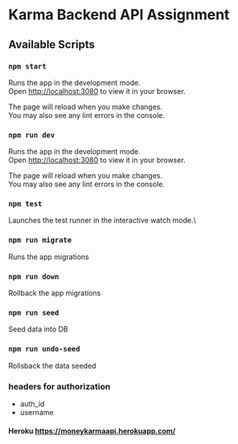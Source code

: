 # Karma Backend API Assignment

## Available Scripts

### `npm start`
Runs the app in the development mode.\
Open [http://localhost:3080](http://localhost:3080) to view it in your browser.

The page will reload when you make changes.\
You may also see any lint errors in the console.

### `npm run dev`

Runs the app in the development mode.\
Open [http://localhost:3080](http://localhost:3080) to view it in your browser.

The page will reload when you make changes.\
You may also see any lint errors in the console.

### `npm test`

Launches the test runner in the interactive watch mode.\

### `npm run migrate`

 Runs the app migrations

### `npm run down`

 Rollback the app migrations

### `npm run seed`

Seed data into DB

### `npm run undo-seed`

Rollsback the data seeded

### headers for authorization
  - auth_id
  - username


#### Heroku https://moneykarmaapi.herokuapp.com/
